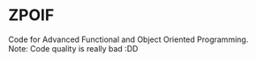 # ZPOIF
Code for Advanced Functional and Object Oriented Programming.   
Note: Code quality is really bad :DD   
